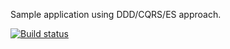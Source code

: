 Sample application using DDD/CQRS/ES approach.

[![Build status](https://ci.appveyor.com/api/projects/status/64ke60auacmwh53s?svg=true)](https://ci.appveyor.com/project/dvalishvili1/eventmanagement)
